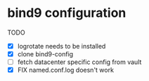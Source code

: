 # bind9 configuration

TODO
- [x] logrotate needs to be installed
- [x] clone bind9-config
- [ ] fetch datacenter specific config from vault
- [x] FIX named.conf.log doesn't work
